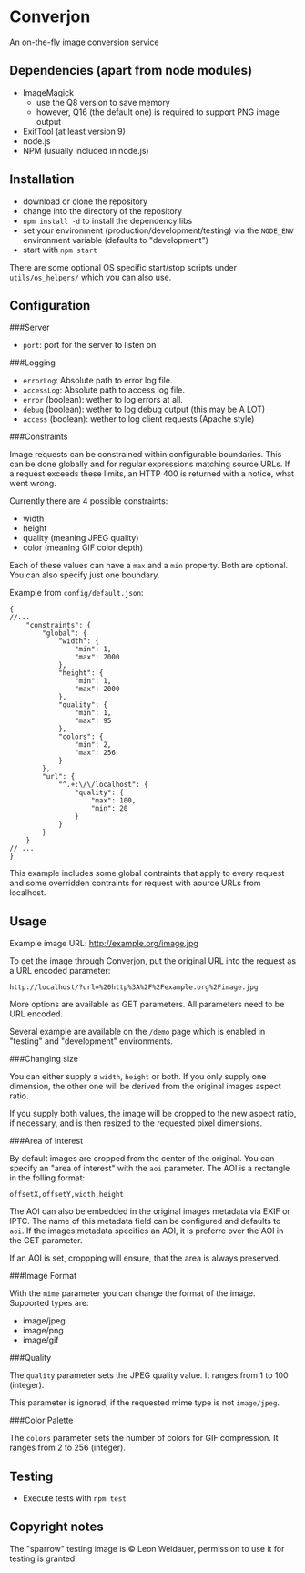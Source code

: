Converjon
=========

An on-the-fly image conversion service

Dependencies (apart from node modules)
-
  * ImageMagick
    * use the Q8 version to save memory
    * however, Q16 (the default one) is required to support PNG image output
  * ExifTool (at least version 9)
  * node.js
  * NPM (usually included in node.js)

Installation
-

  * download or clone the repository
  * change into the directory of the repository
  * `npm install -d` to install the dependency libs
  * set your environment (production/development/testing) via the `NODE_ENV` environment variable (defaults to "development")
  * start with `npm start`

  There are some optional OS specific start/stop scripts under `utils/os_helpers/` which you can also use.

Configuration
-

###Server
 * `port`: port for the server to listen on

###Logging
 * `errorLog`: Absolute path to error log file.
 * `accessLog`: Absolute path to access log file.
 * `error` (boolean): wether to log errors at all.
 * `debug` (boolean): wether to log debug output (this may be A LOT)
 * `access` (boolean): wether to log client requests (Apache style)

###Constraints

Image requests can be constrained within configurable boundaries. This can be done globally and for regular expressions matching source URLs. If a request exceeds these limits, an HTTP 400 is returned with a notice, what went wrong.

Currently there are 4 possible constraints:

  * width
  * height
  * quality (meaning JPEG quality)
  * color (meaning GIF color depth)

Each of these values can have a `max` and a `min` property. Both are optional. You can also specify just one boundary.

Example from `config/default.json`:

    {
    //...
        "constraints": {
            "global": {
                "width": {
                    "min": 1,
                    "max": 2000
                },
                "height": {
                    "min": 1,
                    "max": 2000
                },
                "quality": {
                    "min": 1,
                    "max": 95
                },
                "colors": {
                    "min": 2,
                    "max": 256
                }
            },
            "url": {
                "^.+:\/\/localhost": {
                    "quality": {
                        "max": 100,
                        "min": 20
                    }
                }
            }
        }
    // ...
    }

This example includes some global contraints that apply to every request and some overridden contraints for request with aource URLs from localhost.

Usage
-

Example image URL: http://example.org/image.jpg

To get the image through Converjon, put the original URL into the request as a URL encoded parameter:

    http://localhost/?url=%20http%3A%2F%2Fexample.org%2Fimage.jpg

More options are available as GET parameters. All parameters need to be URL encoded.

Several example are available on the `/demo` page which is enabled in "testing" and "development" environments.

###Changing size

You can either supply a `width`, `height` or both. If you only supply one dimension, the other one will be derived from the original images aspect ratio.

If you supply both values, the image will be cropped to the new aspect ratio, if necessary, and is then resized to the requested pixel dimensions.

###Area of Interest

By default images are cropped from the center of the original. You can specify an "area of interest" with the `aoi` parameter. The AOI is a rectangle in the folling format:
    
    offsetX,offsetY,width,height

The AOI can also be embedded in the original images metadata via EXIF or IPTC. The name of this metadata field can be configured and defaults to `aoi`. If the images metadata specifies an AOI, it is preferre over the AOI in the GET parameter.

If an AOI is set, croppping will ensure, that the area is always preserved.

###Image Format

With the `mime` parameter you can change the format of the image. Supported types are:
  * image/jpeg
  * image/png
  * image/gif

###Quality

The `quality` parameter sets the JPEG quality value. It ranges from 1 to 100 (integer).

This parameter is ignored, if the requested mime type is not `image/jpeg`.

###Color Palette

The `colors` parameter sets the number of colors for GIF compression. It ranges from 2 to 256 (integer).

Testing
-
  * Execute tests with `npm test`

Copyright notes
-
The "sparrow" testing image is © Leon Weidauer, permission to use it for testing is granted.
